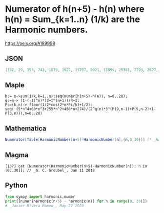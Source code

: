 # Numerator of h\(n\+5\) \- h\(n\) where h\(n\) \= Sum\_\{k\=1\.\.n\} \(1/k\) are the Harmonic numbers\.
https://oeis.org/A189998
## JSON
```JSON
[137, 29, 153, 743, 1879, 1627, 15797, 2021, 11899, 25381, 7793, 2627, 124877, 26987, 68879, 65003, 107699, 66167, 482897, 16167, 77293, 412561, 323959, 94781, 1323137, 255127, 587299, 504563, 255733, 145209, 2956637, 277681, 1247459, 2094661, 1558379, 433501]
```
## Maple
```Maple
h:= n->sum(1/k,k=1..n):seq(numer(h(n+5)-h(n)), n=0..28);
q:=n-> (1-(-1)^n)*(3+I^(n+1))/4+1:
P:=(k,n)-> floor(1/2*cos(2*n*Pi/k)+1/2):
seq( (5*n^4+60*n^3+255*n^2+450*n+274)/(2^q(n)*3^(P(9,n-1)+P(9,n-2)+1-P(3,n))),n=0..28)
```
## Mathematica
```Mathematica
Numerator[Table[HarmonicNumber[n+5]-HarmonicNumber[n],{n,0,30}]] (* _Harvey P. Dale_, Sep 15 2016 *)
```
## Magma
```Magma
[137] cat [Numerator(HarmonicNumber(n+5)-HarmonicNumber(n)): n in [0..30]]; // _G. C. Greubel_, Jan 11 2018
```
## Python
```Python
from sympy import harmonic,numer
print([numer(harmonic(n+5) - harmonic(n)) for n in range(0, 30)])
# _Javier Rivera Romeu_, May 22 2023
```
